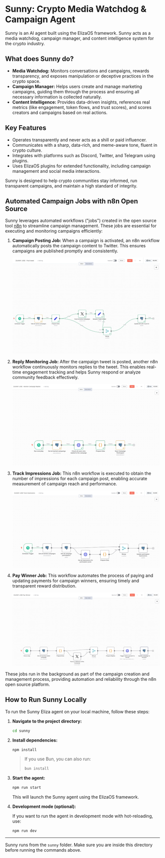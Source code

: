 # Sunny: Crypto Media Watchdog & Campaign Agent

Sunny is an AI agent built using the ElizaOS framework. Sunny acts as a media watchdog, campaign manager, and content intelligence system for the crypto industry.

## What does Sunny do?

- **Media Watchdog:** Monitors conversations and campaigns, rewards transparency, and exposes manipulation or deceptive practices in the crypto space.
- **Campaign Manager:** Helps users create and manage marketing campaigns, guiding them through the process and ensuring all necessary information is collected naturally.
- **Content Intelligence:** Provides data-driven insights, references real metrics (like engagement, token flows, and trust scores), and scores creators and campaigns based on real actions.

## Key Features

- Operates transparently and never acts as a shill or paid influencer.
- Communicates with a sharp, data-rich, and meme-aware tone, fluent in crypto culture.
- Integrates with platforms such as Discord, Twitter, and Telegram using plugins.
- Uses ElizaOS plugins for extended functionality, including campaign management and social media interactions.

Sunny is designed to help crypto communities stay informed, run transparent campaigns, and maintain a high standard of integrity.

## Automated Campaign Jobs with n8n Open Source

Sunny leverages automated workflows ("jobs") created in the open source tool [n8n](https://n8n.io/) to streamline campaign management. These jobs are essential for executing and monitoring campaigns efficiently:

1. **Campaign Posting Job:**
   When a campaign is activated, an n8n workflow automatically posts the campaign content to Twitter. This ensures campaigns are published promptly and consistently.

   ![Campaign Posting Workflow](./docs/images/post-tweet.png)

2. **Reply Monitoring Job:**
   After the campaign tweet is posted, another n8n workflow continuously monitors replies to the tweet. This enables real-time engagement tracking and helps Sunny respond or analyze community feedback effectively.

   ![Reply Monitoring Workflow](./docs/images/monitor-campaign-replies.png)

3. **Track Impressions Job:**
   This n8n workflow is executed to obtain the number of impressions for each campaign post, enabling accurate measurement of campaign reach and performance.

   ![Track Impressions Workflow](./docs/images/track-impressions.png)

4. **Pay Winner Job:**
   This workflow automates the process of paying and updating payments for campaign winners, ensuring timely and transparent reward distribution.

   ![Pay Winner Workflow](./docs/images/pay-winner.png)

These jobs run in the background as part of the campaign creation and management process, providing automation and reliability through the n8n open source platform.

## How to Run Sunny Locally

To run the Sunny Eliza agent on your local machine, follow these steps:

1. **Navigate to the project directory:**

   ```bash
   cd sunny
   ```

2. **Install dependencies:**

   ```bash
   npm install
   ```

   > If you use Bun, you can also run:
   >
   > ```bash
   > bun install
   > ```

3. **Start the agent:**

   ```bash
   npm run start
   ```

   This will launch the Sunny agent using the ElizaOS framework.

4. **Development mode (optional):**

   If you want to run the agent in development mode with hot-reloading, use:

   ```bash
   npm run dev
   ```

---

Sunny runs from the `sunny` folder. Make sure you are inside this directory before running the commands above.
